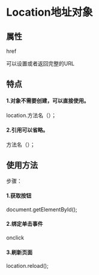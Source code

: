 # Location地址对象

## 属性

href

可以设置或者返回完整的URL

## 特点

#### 1.对象不需要创建，可以直接使用。       

location.方法名（）；

#### 2.引用可以省略。

方法名（）；

## 使用方法

步骤：

#### 1.获取按钮

document.getElementById();

#### 2.绑定单击事件

onclick

#### 3.刷新页面   

location.reload();
